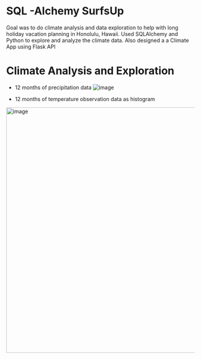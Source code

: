 # SQL -Alchemy SurfsUp
Goal was to do climate analysis and data exploration to help with long holiday vacation planning in Honolulu, Hawaii. Used SQLAlchemy and Python to explore and analyze the climate data. Also designed a a Climate App using Flask API

# Climate Analysis and Exploration
* 12 months of precipitation data
![image](https://user-images.githubusercontent.com/119978382/224201870-e3dd0146-f40c-4832-bbd1-e5b937dff4f9.png)

* 12 months of temperature observation data as histogram
<img width="656" alt="image" src="https://user-images.githubusercontent.com/119978382/224203138-8be0bb37-dec7-44cc-85c8-368c7883f728.png">
